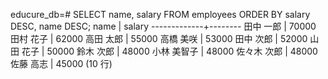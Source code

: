 educure_db=# SELECT name, salary
FROM employees
ORDER BY salary DESC, name DESC;
    name     | salary
-------------+--------
 田中 一郎   |  70000
 田村 花子   |  62000
 高田 太郎   |  55000
 高橋 美咲   |  53000
 田中 次郎   |  52000
 山田 花子   |  50000
 鈴木 次郎   |  48000
 小林 美智子 |  48000
 佐々木 次郎 |  48000
 佐藤 高志   |  45000
(10 行)